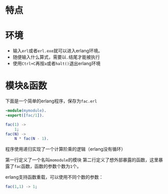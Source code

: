 # 特点


# 环境

- 输入`erl`或者`erl.exe`就可以进入erlang环境。
- 随便输入什么算式，需要以`.`结尾才能被执行
- 使用`Ctrl+C`再按`a`或者`halt()`退出erlang环境

# 模块&函数
下面是一个简单的erlang程序，保存为`fac.erl`
```erlang
-module(mymodule).
-export([fac/1]).

fac(1) ->
    1;
fac(N) ->
    N * fac(N - 1).
```

程序使用递归实现了一个计算阶乘的逻辑（erlang没有循环）

第一行定义了一个名叫`momodule`的模块
第二行定义了想外部暴露的函数，这里暴露了`fac`函数，函数的参数个数为`1`个。

erlang支持函数重载，可以使用不同个数的参数：
```erlang
fac(1,1) -> 1;
```

